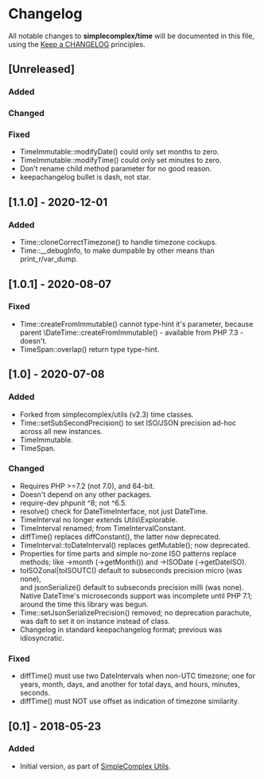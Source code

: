 # Changelog

All notable changes to **simplecomplex/time** will be documented in this file,
using the [Keep a CHANGELOG](https://keepachangelog.com/) principles.


## [Unreleased]

### Added


### Changed


### Fixed
- TimeImmutable::modifyDate() could only set months to zero.
- TimeImmutable::modifyTime() could only set minutes to zero.
- Don't rename child method parameter for no good reason.
- keepachangelog bullet is dash, not star.


## [1.1.0] - 2020-12-01

### Added
- Time::cloneCorrectTimezone() to handle timezone cockups.
- Time::__debugInfo, to make dumpable by other means than print_r/var_dump.


## [1.0.1] - 2020-08-07

### Fixed
- Time::createFromImmutable() cannot type-hint it's parameter, because parent
\DateTime::createFromImmutable() - available from PHP 7.3 - doesn't.
- TimeSpan::overlap() return type type-hint.


## [1.0] - 2020-07-08

### Added
- Forked from simplecomplex/utils (v2.3) time classes.
- Time::setSubSecondPrecision() to set ISO/JSON precision ad-hoc across all new
  instances.
- TimeImmutable.
- TimeSpan.

### Changed
- Requires PHP >=7.2 (not 7.0), and 64-bit.
- Doesn't depend on any other packages.
- require-dev phpunit ^8; not ^6.5.
- resolve() check for DateTimeInterface, not just DateTime.
- TimeInterval no longer extends Utils\Explorable.
- TimeInterval renamed; from TimeIntervalConstant.
- diffTime() replaces diffConstant(), the latter now deprecated.
- TimeInterval::toDateInterval() replaces getMutable(); now deprecated.
- Properties for time parts and simple no-zone ISO patterns replace methods;
like ->month (->getMonth()) and ->ISODate (->getDateISO).
- toISOZonal|toISOUTC() default to subseconds precision micro (was none),  
and jsonSerialize() default to subseconds precision milli (was none).  
Native DateTime's microseconds support was incomplete until PHP 7.1;
around the time this library was begun.
- Time::setJsonSerializePrecision() removed; no deprecation parachute, was daft
  to set it on instance instead of class.
- Changelog in standard keepachangelog format; previous was idiosyncratic.

### Fixed
- diffTime() must use two DateIntervals when non-UTC timezone; one for years,
month, days, and another for total days, and hours, minutes, seconds.
- diffTime() must NOT use offset as indication of timezone similarity.


## [0.1] - 2018-05-23

### Added
- Initial version, as part of [SimpleComplex Utils](https://github.com/simplecomplex/php-utils).
